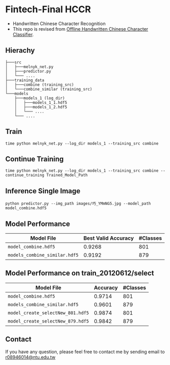# Fintech-Final HCCR

- Handwritten Chinese Character Recognition
- This repo is revised from [Offline Handwritten Chinese Character Classifier](https://github.com/pavlo-melnyk/offline-HCCR).

## Hierachy
```
├───src
│   ├───melnyk_net.py
│   ├───predictor.py
│   └─── ....
├───training_data
│   ├───combine (training_src)
│   └───combine_similar (training_src)
└───models
    ├───models_1 (log_dir)
    │   ├───models_1_1.hdf5
    │   ├───models_1_2.hdf5
    │   └─── ....
    └─── ....
```

## Train
```
time python melnyk_net.py --log_dir models_1 --training_src combine
```

## Continue Training
```
time python melnyk_net.py --log_dir models_1 --training_src combine --continue_training Trained_Model_Path
```


## Inference Single Image
```
python predictor.py --img_path images/巧_YMmNG5.jpg --model_path model_combine.hdf5
```

## Model Performance
| Model File                    | Best Valid Accuracy |    #Classes          |
| ----------------------------- | ------------------- | -------------------- |
| `model_combine.hdf5`          | 0.9268              | 801                  |
| `models_combine_similar.hdf5` | 0.9192              | 879                  |


## Model Performance on train_20120612/select
| Model File                    | Accuracy            |    #Classes          |
| ----------------------------- | ------------------- | -------------------- |
| `model_combine.hdf5`          |     0.9714          | 801                  |
| `models_combine_similar.hdf5` |     0.9601          | 879                  |
| `model_create_selectNew_801.hdf5` | 0.9874          | 801                  |
| `model_create_selectNew_879.hdf5` | 0.9842          | 879                  |

## Contact
If you have any question, please feel free to contact me by sending email to [r08946014@ntu.edu.tw](mailto:r08946014@ntu.edu.tw)